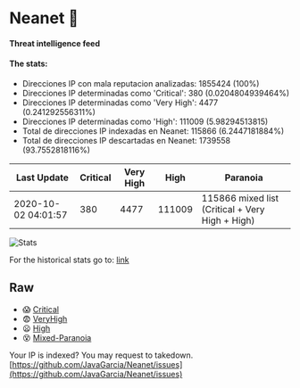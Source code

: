 # Neanet :hocho:
#### Threat intelligence feed
#### The stats:

- Direcciones IP con mala reputacion analizadas: 1855424 (100%)
- Direcciones IP determinadas como 'Critical':  380 (0.0204804939464%)
- Direcciones IP determinadas como 'Very High':  4477 (0.241292556311%)
- Direcciones IP determinadas como 'High':  111009 (5.98294513815)
- Total de direcciones IP indexadas en Neanet:  115866 (6.2447181884%)
- Total de direcciones IP descartadas en Neanet:  1739558 (93.7552818116%)

| Last Update | Critical | Very High | High | Paranoia |
| --- | --- | --- | --- | --- |
| 2020-10-02 04:01:57 | 380 | 4477 | 111009 | 115866 mixed list (Critical + Very High + High)|

![Stats](https://docs.google.com/spreadsheets/d/e/2PACX-1vSnaNMIXVabIpDJjufMlzH7poXnshF3mgd8Is1g9ytUEzVsP5my4Trn8f-xkoLLQ38xpL3HtmUexLo6/pubchart?oid=501124687&format=image)

For the historical stats go to: [link](/stats.csv)
## Raw
- :scream: [Critical](https://raw.githubusercontent.com/JavaGarcia/Neanet/master/blacklists/neanet_critical.txt)
- :fearful: [VeryHigh](https://raw.githubusercontent.com/JavaGarcia/Neanet/master/blacklists/neanet_veryHigh.txtt)
- :frowning: [High](https://raw.githubusercontent.com/JavaGarcia/Neanet/master/blacklists/neanet_high.txt)
- :dizzy_face: [Mixed-Paranoia](https://raw.githubusercontent.com/JavaGarcia/Neanet/master/blacklists/neanet_all.txt)


Your IP is indexed? You may request to takedown. [https://github.com/JavaGarcia/Neanet/issues](https://github.com/JavaGarcia/Neanet/issues)



































































































































































































































































































































































































































































































































































































































































































































































































































































































































































































































































































































































































